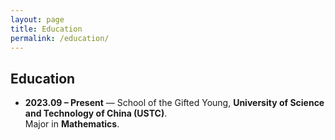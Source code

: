 ```yaml
---
layout: page
title: Education
permalink: /education/
---
```


## Education

- **2023.09 – Present** — School of the Gifted Young, **University of Science and Technology of China (USTC)**.  
  Major in **Mathematics**.
